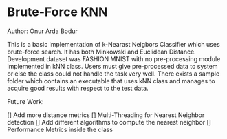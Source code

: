 # Brute-Force KNN 

Author: Onur Arda Bodur

This is a basic implementation of k-Nearast Neigbors Classifier which uses brute-force search. It has both Minkowski and Euclidean Distance.
Development dataset was FASHION MNIST with no pre-processing module implemented in kNN class. Users must give pre-processed data to system or else the
class could not handle the task very well. There exists a sample folder which contains an executable that uses kNN class and manages to acquire good results
with respect to the test data. 

Future Work:

[] Add more distance metrics
[] Multi-Threading for Nearest Neighbor detection
[] Add different algorithms to compute the nearest neighbor
[] Performance Metrics inside the class
